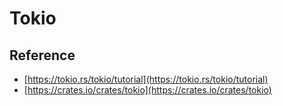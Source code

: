 # Tokio

## Reference

- [https://tokio.rs/tokio/tutorial](https://tokio.rs/tokio/tutorial)
- [https://crates.io/crates/tokio](https://crates.io/crates/tokio)
